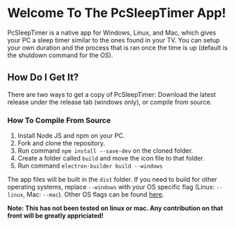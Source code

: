 # Welcome To The PcSleepTimer App!
PcSleepTimer is a native app for Windows, Linux, and Mac, which gives your PC a sleep timer similar to the ones found in your TV. You can setup your own duration and the process that is ran once the time is up (default is the shutdown command for the OS).

## How Do I Get It?
There are two ways to get a copy of PcSleepTimer: Download the latest release under the release tab (windows only), or compile from source.

### How To Compile From Source
1. Install Node JS and npm on your PC.
2. Fork and clone the repository.
3. Run command ```npm install --save-dev``` on the cloned folder.
4. Create a folder called ```build``` and move the icon file to that folder.
5. Run command ```electron-builder build --windows```

The app files will be built in the ```dist``` folder. If you need to build for other operating systems, replace ```--windows``` with your OS specific flag (Linux: ```--linux```, Mac: ```--mac```). Other OS flags can be found [here](https://www.electron.build/cli).

**Note: This has not been tested on linux or mac. Any contribution on that front will be greatly appriciated!**